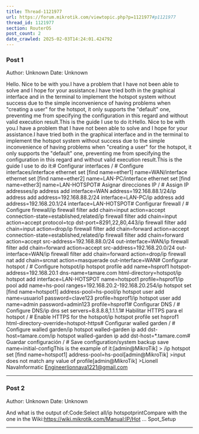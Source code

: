 ```yaml
---
title: Thread-1121977
url: https://forum.mikrotik.com/viewtopic.php?p=1121977#p1121977
thread_id: 1121977
section: RouterOS
post_count: 2
date_crawled: 2025-02-03T14:24:01.424792
---
```


### Post 1
Author: Unknown
Date: Unknown

Hello. Nice to be with you.I have a problem that I have not been able to solve and I hope for your assistance.I have tried both in the graphical interface and in the terminal to implement the hotspot system without success due to the simple inconvenience of having problems when "creating a user" for the hotspot, it only supports the "default" one, preventing me from specifying the configuration in this regard and without valid execution result.This is the guide I use to do it:Hello. Nice to be with you.I have a problem that I have not been able to solve and I hope for your assistance.I have tried both in the graphical interface and in the terminal to implement the hotspot system without success due to the simple inconvenience of having problems when "creating a user" for the hotspot, it only supports the "default" one, preventing me from specifying the configuration in this regard and without valid execution result.This is the guide I use to do it:# Configurar interfaces / # Configure interfaces/interface ethernet set [find name=ether1] name=WAN/interface ethernet set [find name=ether2] name=LAN-PC/interface ethernet set [find name=ether3] name=LAN-HOTSPOT# Asignar direcciones IP / # Assign IP addresses/ip address add interface=WAN address=192.168.88.1/24/ip address add address=192.168.88.2/24 interface=LAN-PC/ip address add address=192.168.20.1/24 interface=LAN-HOTSPOT# Configurar firewall / # Configure firewall/ip firewall filter add chain=input action=accept connection-state=established,related/ip firewall filter add chain=input action=accept protocol=tcp dst-port=8291,22,80,443/ip firewall filter add chain=input action=drop/ip firewall filter add chain=forward action=accept connection-state=established,related/ip firewall filter add chain=forward action=accept src-address=192.168.88.0/24 out-interface=WAN/ip firewall filter add chain=forward action=accept src-address=192.168.20.0/24 out-interface=WAN/ip firewall filter add chain=forward action=drop/ip firewall nat add chain=srcnat action=masquerade out-interface=WAN# Configurar hotspot / # Configure hotspot/ip hotspot profile add name=hsprof1 hotspot-address=192.168.20.1 dns-name=tamare.com html-directory=hotspot/ip hotspot add interface=LAN-HOTSPOT name=hotspot1 profile=hsprof1/ip pool add name=hs-pool ranges=192.168.20.2-192.168.20.254/ip hotspot set [find name=hotspot1] address-pool=hs-pool/ip hotspot user add name=usuario1 password=clave123 profile=hsprof1/ip hotspot user add name=admin password=admin123 profile=hsprof1# Configurar DNS / # Configure DNS/ip dns set servers=8.8.8.8,1.1.1.1# Habilitar HTTPS para el hotspot / # Enable HTTPS for the hotspot/ip hotspot profile set hsprof1 html-directory-override=hotspot-https# Configurar walled garden / # Configure walled garden/ip hotspot walled-garden ip add dst-host=tamare.com/ip hotspot walled-garden ip add dst-host=*.tamare.com# Guardar configuración / # Save configuration/system backup save name=initial-configThis is the example of it:[admin@MikroTik] > /ip hotspot set [find name=hotspot1] address-pool=hs-pool[admin@MikroTik] >input does not match any value of profile[admin@MikroTik] >Lionell NavaInformatic Engineerlionnava1221@gmail.com

---
### Post 2
Author: Unknown
Date: Unknown

And what is the output of:Code:Select all/ip hotspotprintCompare with the one in the Wiki:https://wiki.mikrotik.com/Manual:IP/Hot ... Spot_Setup

---
